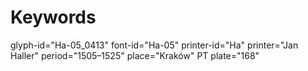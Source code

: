 # Keywords
glyph-id="Ha-05_0413"
font-id="Ha-05"
printer-id="Ha"
printer="Jan Haller"
period="1505–1525"
place="Kraków"
PT plate="168"
